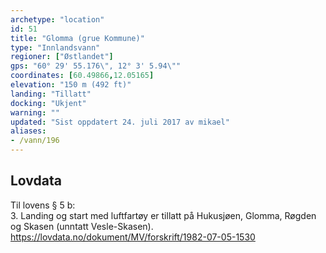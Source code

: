 ```yaml
---
archetype: "location"
id: 51
title: "Glomma (grue Kommune)"
type: "Innlandsvann"
regioner: ["Østlandet"]
gps: "60° 29' 55.176\", 12° 3' 5.94\""
coordinates: [60.49866,12.05165]
elevation: "150 m (492 ft)"
landing: "Tillatt"
docking: "Ukjent"
warning: ""
updated: "Sist oppdatert 24. juli 2017 av mikael"
aliases:
- /vann/196
---
```




## Lovdata

Til lovens § 5 b:\
3.	Landing og start med luftfartøy er tillatt på Hukusjøen, Glomma, Røgden og Skasen (unntatt Vesle-Skasen).\
https://lovdata.no/dokument/MV/forskrift/1982-07-05-1530
